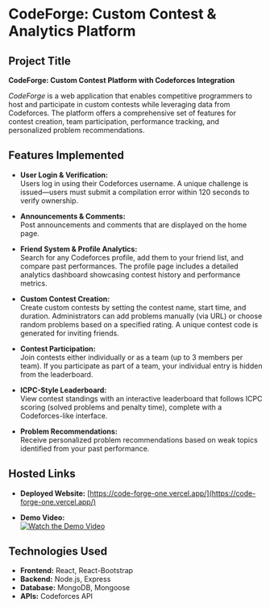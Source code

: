 # CodeForge: Custom Contest & Analytics Platform

## Project Title
**CodeForge: Custom Contest Platform with Codeforces Integration**

_CodeForge_ is a web application that enables competitive programmers to host and participate in custom contests while leveraging data from Codeforces. The platform offers a comprehensive set of features for contest creation, team participation, performance tracking, and personalized problem recommendations.

## Features Implemented
- **User Login & Verification:**  
  Users log in using their Codeforces username. A unique challenge is issued—users must submit a compilation error within 120 seconds to verify ownership.

- **Announcements & Comments:**  
  Post announcements and comments that are displayed on the home page.

- **Friend System & Profile Analytics:**  
  Search for any Codeforces profile, add them to your friend list, and compare past performances. The profile page includes a detailed analytics dashboard showcasing contest history and performance metrics.

- **Custom Contest Creation:**  
  Create custom contests by setting the contest name, start time, and duration. Administrators can add problems manually (via URL) or choose random problems based on a specified rating. A unique contest code is generated for inviting friends.

- **Contest Participation:**  
  Join contests either individually or as a team (up to 3 members per team). If you participate as part of a team, your individual entry is hidden from the leaderboard.

- **ICPC-Style Leaderboard:**  
  View contest standings with an interactive leaderboard that follows ICPC scoring (solved problems and penalty time), complete with a Codeforces-like interface.

- **Problem Recommendations:**  
  Receive personalized problem recommendations based on weak topics identified from your past performance.

## Hosted Links
- **Deployed Website:** [https://code-forge-one.vercel.app/](https://code-forge-one.vercel.app/)  

- **Demo Video:**  
  [![Watch the Demo Video](https://img.youtube.com/vi/ZTGF20PSrrc/maxresdefault.jpg)](https://youtu.be/ZTGF20PSrrc)

## Technologies Used
- **Frontend:** React, React-Bootstrap
- **Backend:** Node.js, Express
- **Database:** MongoDB, Mongoose
- **APIs:** Codeforces API
